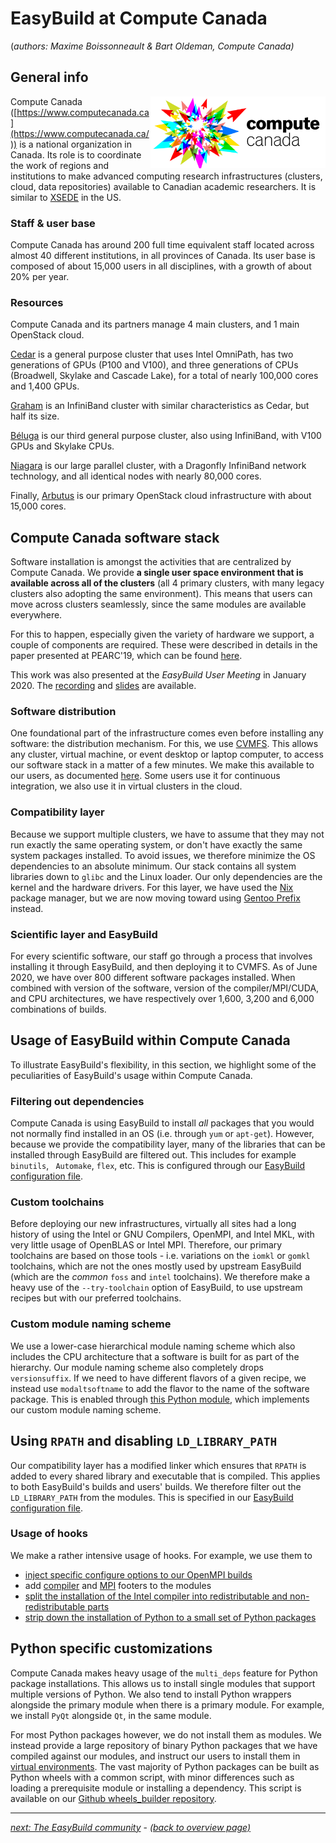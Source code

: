 # EasyBuild at Compute Canada

(*authors: Maxime Boissonneault & Bart Oldeman, Compute Canada)*

## General info

<img src="../../img/computecanada.png" style="float:right" width="280px"/>

Compute Canada ([https://www.computecanada.ca](https://www.computecanada.ca/)) is a national organization in Canada. Its role is to coordinate the work of regions and institutions to make advanced computing research infrastructures (clusters, cloud, data repositories) available to Canadian academic researchers. It is similar to [XSEDE](https://www.xsede.org/) in the US.

### Staff & user base

Compute Canada has around 200 full time equivalent staff located across almost 40 different institutions, in all
provinces of Canada. Its user base is composed of about 15,000 users in all disciplines, with a growth of about 20% per year.

### Resources

Compute Canada and its partners manage 4 main clusters, and 1 main OpenStack cloud.

[Cedar](https://docs.computecanada.ca/wiki/Cedar) is a general purpose cluster that uses Intel OmniPath, has two generations of GPUs (P100 and V100), and three generations of CPUs (Broadwell, Skylake and Cascade Lake), for a total of nearly 100,000 cores and 1,400 GPUs.

[Graham](https://docs.computecanada.ca/wiki/Graham) is an InfiniBand cluster with similar characteristics as Cedar, but half its size.

[Béluga](https://docs.computecanada.ca/wiki/B%C3%A9luga/en) is our third general purpose cluster, also using InfiniBand, with V100 GPUs and Skylake CPUs.

[Niagara](https://docs.computecanada.ca/wiki/Niagara) is our large parallel cluster, with a Dragonfly InfiniBand network technology, and all identical nodes with nearly 80,000 cores.

Finally, [Arbutus](https://docs.computecanada.ca/wiki/Cloud_resources) is our primary OpenStack cloud infrastructure with about 15,000 cores.


## Compute Canada software stack

Software installation is amongst the activities that are centralized by Compute Canada. We provide **a single user space environment that is available across all of the clusters** (all 4 primary clusters, with many legacy clusters also adopting the same environment). This means that users can move across clusters seamlessly, since the same modules are available everywhere.

For this to happen, especially given the variety of hardware we support, a couple of components are required. These were described in details in the paper presented at PEARC'19, which can be found [here](https://ssl.linklings.net/conferences/pearc/pearc19_program/views/includes/files/pap139s3-file1.pdf).

This work was also presented at the *EasyBuild User Meeting* in January 2020. The [recording](https://www.youtube.com/watch?v=_0j5Shuf2uE) and [slides](https://users.ugent.be/~kehoste/eum20/eum20_03_maxime_computecanada.pdf) are available.

### Software distribution
One foundational part of the infrastructure comes even before installing any software: the distribution mechanism. For this, we use [CVMFS](https://cvmfs.readthedocs.io/en/stable/). This allows any cluster, virtual machine, or event desktop or laptop computer, to access our software stack in a matter of a few minutes. We make this available to our users, as documented [here](https://docs.computecanada.ca/wiki/Accessing_CVMFS). Some users use it for continuous integration, we also use it in virtual clusters in the cloud.

### Compatibility layer
Because we support multiple clusters, we have to assume that they may not run exactly the same operating system, or don't have exactly the same system packages installed. To avoid issues, we therefore minimize the OS dependencies to an absolute minimum. Our stack contains all system libraries down to `glibc` and the Linux loader. Our only dependencies are the kernel and the hardware drivers. For this layer, we have used the [Nix](https://github.com/NixOS/nix) package manager, but we are now moving toward using [Gentoo Prefix](https://wiki.gentoo.org/wiki/Project:Prefix) instead.

### Scientific layer and EasyBuild
For every scientific software, our staff go through a process that involves installing it through EasyBuild, and then deploying it to CVMFS. As of June 2020, we have over 800 different software packages installed. When combined with version of the software, version of the compiler/MPI/CUDA, and CPU architectures, we have respectively over 1,600, 3,200 and 6,000 combinations of builds.


## Usage of EasyBuild within Compute Canada
To illustrate EasyBuild's flexibility, in this section, we highlight some of the peculiarities of EasyBuild's usage within Compute Canada.

### Filtering out dependencies
Compute Canada is using EasyBuild to install *all* packages that you would not normally find installed in an OS (i.e. through `yum` or `apt-get`). However, because we provide the compatibility layer, many of the libraries that can be installed through EasyBuild are filtered out. This includes for example `binutils`, ` Automake`, `flex`, etc. This is configured through our [EasyBuild configuration file](https://github.com/ComputeCanada/easybuild-computecanada-config/blob/605bbc14d9312049afa1937090d2ed0d64f8169c/config.cfg#L13).

### Custom toolchains
Before deploying our new infrastructures, virtually all sites had a long history of using the Intel or GNU Compilers, OpenMPI, and Intel MKL, with very little usage of OpenBLAS or Intel MPI. Therefore, our primary toolchains are based on those tools - i.e. variations on the `iomkl` or `gomkl` toolchains, which are not the ones mostly used by upstream EasyBuild (which are the *common* `foss` and `intel` toolchains). We therefore make a heavy use of the `--try-toolchain` option of EasyBuild, to use upstream recipes but with our preferred toolchains.

### Custom module naming scheme
We use a lower-case hierarchical module naming scheme which also includes the CPU architecture that a software is built for as part of the hierarchy. Our module naming scheme also completely drops `versionsuffix`. If we need to have different flavors of a given recipe, we instead use `modaltsoftname` to add the flavor to the name of the software package. This is enabled through [this Python module](https://github.com/ComputeCanada/easybuild-computecanada-config/blob/master/SoftCCHierarchicalMNS.py), which implements our custom module naming scheme.

## Using `RPATH` and disabling `LD_LIBRARY_PATH`
Our compatibility layer has a modified linker which ensures that `RPATH` is added to every shared library and executable that is compiled. This applies to both EasyBuild's builds and users' builds. We therefore filter out the `LD_LIBRARY_PATH` from the modules. This is specified in our [EasyBuild configuration file](https://github.com/ComputeCanada/easybuild-computecanada-config/blob/605bbc14d9312049afa1937090d2ed0d64f8169c/config.cfg#L15).

### Usage of hooks
We make a rather intensive usage of hooks. For example, we use them to

* [inject specific configure options to our OpenMPI builds](https://github.com/ComputeCanada/easybuild-computecanada-config/blob/605bbc14d9312049afa1937090d2ed0d64f8169c/cc_hooks.py#L256)
* add [compiler](https://github.com/ComputeCanada/easybuild-computecanada-config/blob/605bbc14d9312049afa1937090d2ed0d64f8169c/cc_hooks.py#L460) and [MPI](https://github.com/ComputeCanada/easybuild-computecanada-config/blob/605bbc14d9312049afa1937090d2ed0d64f8169c/cc_hooks.py#L477) footers to the modules
* [split the installation of the Intel compiler into redistributable and non-redistributable parts](https://github.com/ComputeCanada/easybuild-computecanada-config/blob/605bbc14d9312049afa1937090d2ed0d64f8169c/cc_hooks.py#L485)
* [strip down the installation of Python to a small set of Python packages](https://github.com/ComputeCanada/easybuild-computecanada-config/blob/605bbc14d9312049afa1937090d2ed0d64f8169c/cc_hooks.py#L578)

## Python specific customizations
Compute Canada makes heavy usage of the `multi_deps` feature for Python package installations. This allows us to install single modules that support multiple versions of Python. We also tend to install Python wrappers alongside the primary module when there is a primary module. For example, we install `PyQt` alongside `Qt`, in the same module.

For most Python packages however, we do not install them as modules. We instead provide a large repository of binary Python packages that we have compiled against our modules, and instruct our users to install them in [virtual environments](https://docs.computecanada.ca/wiki/Python#Creating_and_using_a_virtual_environment). The vast majority of Python packages can be built as Python wheels with a common script, with minor differences such as loading a prerequisite module or installing a dependency. This script is available on our [Github wheels_builder repository](https://github.com/ComputeCanada/wheels_builder/).

---

[*next: The EasyBuild community*](community.md) - [*(back to overview page)*](index.md)
